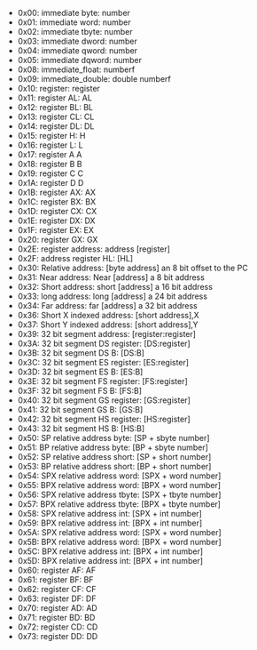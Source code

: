 
- 0x00: immediate byte:             number
- 0x01: immediate word:             number
- 0x02: immediate tbyte:            number
- 0x03: immediate dword:            number
- 0x04: immediate qword:            number
- 0x05: immediate dqword:           number
- 0x08: immediate_float:            numberf
- 0x09: immediate_double:           double numberf
- 0x10: register:                   register
- 0x11: register AL:                AL
- 0x12: register BL:                BL
- 0x13: register CL:                CL
- 0x14: register DL:                DL
- 0x15: register H:                 H
- 0x16: register L:                 L
- 0x17: register A                  A
- 0x18: register B                  B
- 0x19: register C                  C
- 0x1A: register D                  D
- 0x1B: register AX:                AX
- 0x1C: register BX:                BX
- 0x1D: register CX:                CX
- 0x1E: register DX:                DX
- 0x1F: register EX:                EX
- 0x20: register GX:                GX
- 0x2E: register address:           address [register]
- 0x2F: address register HL:        [HL]
- 0x30: Relative address:           [byte address]      an 8 bit offset to the PC
- 0x31: Near address:               Near [address]      a 8 bit address
- 0x32: Short address:              short [address]     a 16 bit address
- 0x33: long address:               long [address]      a 24 bit address
- 0x34: Far address:                far [address]       a 32 bit address
- 0x36: Short X indexed address:    [short address],X
- 0x37: Short Y indexed address:    [short address],Y
- 0x39: 32 bit segment address:     [register:register]
- 0x3A: 32 bit segment DS register: [DS:register]
- 0x3B: 32 bit segment DS B:        [DS:B]
- 0x3C: 32 bit segment ES register: [ES:register]
- 0x3D: 32 bit segment ES B:        [ES:B]
- 0x3E: 32 bit segment FS register: [FS:register]
- 0x3F: 32 bit segment FS B:        [FS:B]
- 0x40: 32 bit segment GS register: [GS:register]
- 0x41: 32 bit segment GS B:        [GS:B]
- 0x42: 32 bit segment HS register: [HS:register]
- 0x43: 32 bit segment HS B:        [HS:B]
- 0x50: SP relative address byte:   [SP + sbyte number]
- 0x51: BP relative address byte:   [BP + sbyte number]
- 0x52: SP relative address short:  [SP + short number]
- 0x53: BP relative address short:  [BP + short number]
- 0x54: SPX relative address word:  [SPX + word number]
- 0x55: BPX relative address word:  [BPX + word number]
- 0x56: SPX relative address tbyte: [SPX + tbyte number]
- 0x57: BPX relative address tbyte: [BPX + tbyte number]
- 0x58: SPX relative address int:   [SPX + int number]
- 0x59: BPX relative address int:   [BPX + int number]
- 0x5A: SPX relative address word:  [SPX + word number]
- 0x5B: BPX relative address word:  [BPX + word number]
- 0x5C: BPX relative address int:   [BPX + int number]
- 0x5D: BPX relative address int:   [BPX + int number]
- 0x60: register AF:                AF
- 0x61: register BF:                BF
- 0x62: register CF:                CF
- 0x63: register DF:                DF
- 0x70: register AD:                AD
- 0x71: register BD:                BD
- 0x72: register CD:                CD
- 0x73: register DD:                DD
